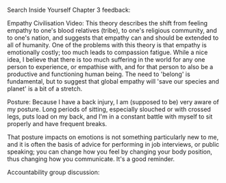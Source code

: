 Search Inside Yourself Chapter 3 feedback:


Empathy Civilisation Video:
This theory describes the shift from feeling empathy to one's blood relatives (tribe), to one's religious community, and to one's nation, and suggests that empathy can and should be extended to all of humanity. One of the problems with this theory is that empathy is emotionally costly; too much leads to compassion fatigue. While a nice idea, I believe that there is too much suffering in the world for any one person to experience, or empathise with, and for that person to also be a productive and functioning human being. The need to 'belong' is fundamental, but to suggest that global empathy will 'save our species and planet' is a bit of a stretch. 

Posture:
Because I have a back injury, I am (supposed to be) very aware of my posture.  Long periods of sitting, especially slouched or with crossed legs, puts load on my back, and I'm in a constant battle with myself to sit properly and have frequent breaks.

That posture impacts on emotions is not something particularly new to me, and it is often the basis of advice for performing in job interviews, or public speaking; you can change how you feel by changing your body position, thus changing how you communicate. It's a good reminder.

Accountability group discussion:
